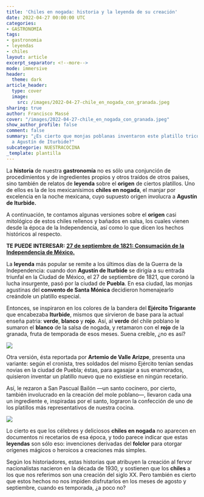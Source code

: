 ```yaml
---
title: 'Chiles en nogada: historia y la leyenda de su creación'
date: 2022-04-27 00:00:00 UTC
categories:
- GASTRONOMIA
tags:
- gastronomia
- leyendas
- chiles
layout: article
excerpt_separator: <!--more-->
mode: immersive
header:
  theme: dark
article_header:
  type: cover
  image:
    src: /images/2022-04-27-chile_en_nogada_con_granada.jpeg
sharing: true
author: Francisco Massé
cover: "/images/2022-04-27-chile_en_nogada_con_granada.jpeg"
show_author_profile: false
comment: false
summary: "¿Es cierto que monjas poblanas inventaron este platillo tricolor en honor
  a Agustín de Iturbide?"
subcategorie: NUESTRACOCINA
_template: plantilla
---
```







La **historia** de nuestra **gastronomía** no es sólo una conjunción de procedimientos y de ingredientes propios y otros traídos de otros países, sino también de relatos de **leyenda** sobre el **origen** de ciertos platillos. Uno de ellos es la de los mexicanísimos **chiles en nogada**, el manjar por excelencia en la noche mexicana, cuyo supuesto origen involucra a **Agustín de Iturbide.**

A continuación, te contamos algunas versiones sobre el **origen** casi mitológico de estos chiles rellenos y bañados en salsa, los cuales vienen desde la época de la Independencia, así como lo que dicen los hechos históricos al respecto.

**TE PUEDE INTERESAR:** [**27 de septiembre de 1821: Consumación de la Independencia de México.**](https://blog.tonoysumariachi.com/historia/2022/08/15/27-de-septiembre-de-1821-consumacion-de-la-independencia-de-mexico.html)

La **leyenda** más popular se remite a los últimos días de la Guerra de la Independencia: cuando don **Agustín de Iturbide** se dirigía a su entrada triunfal en la Ciudad de México, el 27 de septiembre de 1821, que coronó la lucha insurgente, pasó por la ciudad de **Puebla**. En esa ciudad, las monjas agustinas del **convento de Santa Mónica** decidieron homenajearlo creándole un platillo especial.

Entonces, se inspiraron en los colores de la bandera del **Ejército Trigarante** que encabezaba **Iturbide**, mismos que sirvieron de base para la actual enseña patria: **verde**, **blanco** y **rojo**. Así, al **verde** del chile poblano le sumaron el **blanco** de la salsa de nogada, y retamaron con el **rojo** de la granada, fruta de temporada de esos meses. Suena creíble, ¿no es así?

![](https://upload.wikimedia.org/wikipedia/commons/thumb/b/ba/Agustin_I_of_Mexico.jpg/704px-Agustin_I_of_Mexico.jpg)

Otra versión, ésta reportada por **Artemio de Valle Arizpe**, presenta una variante: según el cronista, tres soldados del mismo Ejército tenían sendas novias en la ciudad de Puebla; éstas, para agasajar a sus enamorados, quisieron inventar un platillo nuevo que no existiese en ningún recetario.

Así, le rezaron a San Pascual Bailón —un santo cocinero, por cierto, también involucrado en la creación del mole poblano—, llevaron cada una un ingrediente e, inspiradas por el santo, lograron la confección de uno de los platillos más representativos de nuestra cocina.

![](https://upload.wikimedia.org/wikipedia/commons/thumb/5/57/Chile_en_nogada_in_Mexico_City.jpg/1024px-Chile_en_nogada_in_Mexico_City.jpg)

Lo cierto es que los célebres y deliciosos **chiles en nogada** no aparecen en documentos ni recetarios de esa época, y todo parece indicar que estas **leyendas** son sólo eso: invenciones derivadas del **folclor** para otorgar orígenes mágicos o heroicos a creaciones más simples.

Según los historiadores, estas historias que atribuyen la creación al fervor nacionalistas nacieron en la década de 1930, y sostienen que los **chiles** a los que nos referimos son una creación del siglo XX. Pero también es cierto que estos hechos no nos impiden disfrutarlos en los meses de agosto y septiembre, cuando es temporada, ¿a poco no?
